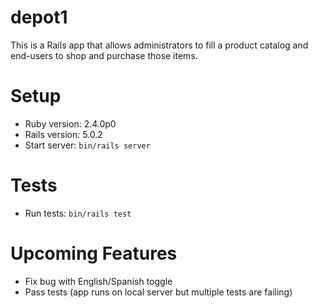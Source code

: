 # depot1

This is a Rails app that allows administrators to fill a product catalog and end-users to shop and purchase those items.


# Setup

* Ruby version: 2.4.0p0
* Rails version: 5.0.2
* Start server: `bin/rails server`


# Tests

* Run tests: `bin/rails test`


# Upcoming Features

* Fix bug with English/Spanish toggle
* Pass tests (app runs on local server but multiple tests are failing)
